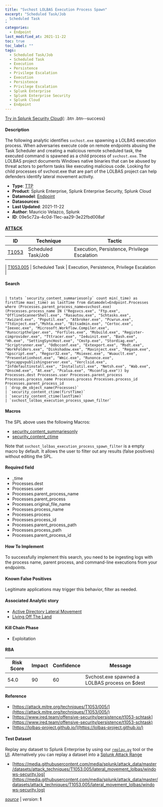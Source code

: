 ```yaml
---
title: "Svchost LOLBAS Execution Process Spawn"
excerpt: "Scheduled Task/Job
, Scheduled Task
"
categories:
  - Endpoint
last_modified_at: 2021-11-22
toc: true
toc_label: ""
tags:
  - Scheduled Task/Job
  - Scheduled Task
  - Execution
  - Persistence
  - Privilege Escalation
  - Execution
  - Persistence
  - Privilege Escalation
  - Splunk Enterprise
  - Splunk Enterprise Security
  - Splunk Cloud
  - Endpoint
---
```




[Try in Splunk Security Cloud](https://www.splunk.com/en_us/cyber-security.html){: .btn .btn--success}

#### Description

The following analytic identifies `svchost.exe` spawning a LOLBAS execution process. When adversaries execute code on remote endpoints abusing the Task Scheduler and creating a malicious remote scheduled task, the executed command is spawned as a child process of `svchost.exe`. The LOLBAS project documents Windows native binaries that can be abused by threat actors to perform tasks like executing malicious code. Looking for child processes of svchost.exe that are part of the LOLBAS project can help defenders identify lateral movement activity.

- **Type**: [TTP](https://github.com/splunk/security_content/wiki/object-Analytic-Types)
- **Product**: Splunk Enterprise, Splunk Enterprise Security, Splunk Cloud
- **Datamodel**: [Endpoint](https://docs.splunk.com/Documentation/CIM/latest/User/Endpoint)
- **Datasources**: 
- **Last Updated**: 2021-11-22
- **Author**: Mauricio Velazco, Splunk
- **ID**: 09e5c72a-4c0d-11ec-aa29-3e22fbd008af


#### [ATT&CK](https://attack.mitre.org/)

| ID             | Technique        |  Tactic             |
| -------------- | ---------------- |-------------------- |
| [T1053](https://attack.mitre.org/techniques/T1053/) | Scheduled Task/Job | Execution, Persistence, Privilege Escalation |

| [T1053.005](https://attack.mitre.org/techniques/T1053/005/) | Scheduled Task | Execution, Persistence, Privilege Escalation |

#### Search

```

| tstats `security_content_summariesonly` count min(_time) as firstTime max(_time) as lastTime from datamodel=Endpoint.Processes where (Processes.parent_process_name=svchost.exe) (Processes.process_name IN ("Regsvcs.exe", "Ftp.exe", "OfflineScannerShell.exe", "Rasautou.exe", "Schtasks.exe", "Xwizard.exe", "Pnputil.exe", "Atbroker.exe", "Pcwrun.exe", "Ttdinject.exe","Mshta.exe", "Bitsadmin.exe", "Certoc.exe", "Ieexec.exe", "Microsoft.Workflow.Compiler.exe", "Runscripthelper.exe", "Forfiles.exe", "Msbuild.exe", "Register-cimprovider.exe", "Tttracer.exe", "Ie4uinit.exe", "Bash.exe", "Hh.exe", "SettingSyncHost.exe", "Cmstp.exe", "Stordiag.exe", "Scriptrunner.exe", "Odbcconf.exe", "Extexport.exe", "Msdt.exe", "WorkFolders.exe", "Diskshadow.exe", "Mavinject.exe", "Regasm.exe", "Gpscript.exe", "Regsvr32.exe", "Msiexec.exe", "Wuauclt.exe", "Presentationhost.exe", "Wmic.exe", "Runonce.exe", "Syncappvpublishingserver.exe", "Verclsid.exe", "Infdefaultinstall.exe", "Installutil.exe", "Netsh.exe", "Wab.exe", "Dnscmd.exe", "At.exe", "Pcalua.exe", "Msconfig.exe")) by Processes.dest Processes.user Processes.parent_process Processes.process_name Processes.process Processes.process_id Processes.parent_process_id 
| `drop_dm_object_name(Processes)` 
| `security_content_ctime(firstTime)` 
| `security_content_ctime(lastTime)` 
| `svchost_lolbas_execution_process_spawn_filter`
```

#### Macros
The SPL above uses the following Macros:
* [security_content_summariesonly](https://github.com/splunk/security_content/blob/develop/macros/security_content_summariesonly.yml)
* [security_content_ctime](https://github.com/splunk/security_content/blob/develop/macros/security_content_ctime.yml)

Note that `svchost_lolbas_execution_process_spawn_filter` is a empty macro by default. It allows the user to filter out any results (false positives) without editing the SPL.

#### Required field
* _time
* Processes.dest
* Processes.user
* Processes.parent_process_name
* Processes.parent_process
* Processes.original_file_name
* Processes.process_name
* Processes.process
* Processes.process_id
* Processes.parent_process_path
* Processes.process_path
* Processes.parent_process_id


#### How To Implement
To successfully implement this search, you need to be ingesting logs with the process name, parent process, and command-line executions from your endpoints.

#### Known False Positives
Legitimate applications may trigger this behavior, filter as needed.

#### Associated Analytic story
* [Active Directory Lateral Movement](/stories/active_directory_lateral_movement)
* [Living Off The Land](/stories/living_off_the_land)


#### Kill Chain Phase
* Exploitation



#### RBA

| Risk Score  | Impact      | Confidence   | Message      |
| ----------- | ----------- |--------------|--------------|
| 54.0 | 90 | 60 | Svchost.exe spawned a LOLBAS process on $dest |




#### Reference

* [https://attack.mitre.org/techniques/T1053/005/](https://attack.mitre.org/techniques/T1053/005/)
* [https://www.ired.team/offensive-security/persistence/t1053-schtask](https://www.ired.team/offensive-security/persistence/t1053-schtask)
* [https://lolbas-project.github.io/](https://lolbas-project.github.io/)



#### Test Dataset
Replay any dataset to Splunk Enterprise by using our [`replay.py`](https://github.com/splunk/attack_data#using-replaypy) tool or the [UI](https://github.com/splunk/attack_data#using-ui).
Alternatively you can replay a dataset into a [Splunk Attack Range](https://github.com/splunk/attack_range#replay-dumps-into-attack-range-splunk-server)


* [https://media.githubusercontent.com/media/splunk/attack_data/master/datasets/attack_techniques/T1053.005/lateral_movement_lolbas/windows-security.log](https://media.githubusercontent.com/media/splunk/attack_data/master/datasets/attack_techniques/T1053.005/lateral_movement_lolbas/windows-security.log)



[*source*](https://github.com/splunk/security_content/tree/develop/detections/endpoint/svchost_lolbas_execution_process_spawn.yml) \| *version*: **1**